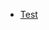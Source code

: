 * [Test](https://editor.swagger.io/?url=https://raw.githubusercontent.com/jdegre/5GC_APIs/master/test/Test.yaml)
